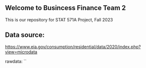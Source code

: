## Welcome to Busincess Finance Team 2
This is our repository for STAT 571A Project, Fall 2023

## Data source:
https://www.eia.gov/consumption/residential/data/2020/index.php?view=microdata

rawdata: ``
